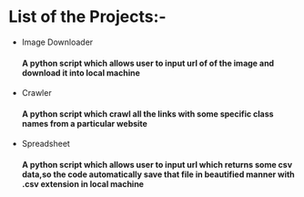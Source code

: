 
<h1>List of the Projects:-</h1>
<ul>
<li>Image Downloader<br/>
<h4>A python script which allows user to input url of of the image and download it into local machine</h4>
<li>Crawler<br/>
<h4>A python script which crawl all the links with some specific class names from a particular website</h4>
<li>Spreadsheet<br/>
<h4>A python script which allows user to input url which returns some csv data,so the code automatically save that file in beautified manner with .csv extension in local machine</h4>


